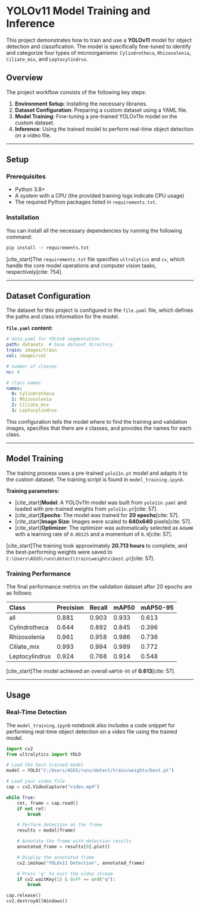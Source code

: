 # YOLOv11 Model Training and Inference

This project demonstrates how to train and use a **YOLOv11** model for object detection and classification. The model is specifically fine-tuned to identify and categorize four types of microorganisms: `Cylindrotheca`, `Rhizosolenia`, `Ciliate_mix`, and `Leptocylindrus`.

## Overview

The project workflow consists of the following key steps:

1.  **Environment Setup**: Installing the necessary libraries.
2.  **Dataset Configuration**: Preparing a custom dataset using a YAML file.
3.  **Model Training**: Fine-tuning a pre-trained YOLOv11n model on the custom dataset.
4.  **Inference**: Using the trained model to perform real-time object detection on a video file.

-----

## Setup

### Prerequisites

  - Python 3.8+
  - A system with a CPU (the provided training logs indicate CPU usage)
  - The required Python packages listed in `requirements.txt`.

### Installation

You can install all the necessary dependencies by running the following command:

```bash
pip install -r requirements.txt
```

[cite\_start]The `requirements.txt` file specifies `ultralytics` and `cv`, which handle the core model operations and computer vision tasks, respectively[cite: 754].

-----

## Dataset Configuration

The dataset for this project is configured in the `file.yaml` file, which defines the paths and class information for the model.

**`file.yaml` content:**

```yaml
# data.yaml for YOLOv8 segmentation
path: datasets  # base dataset directory
train: images/train
val: images/val

# number of classes
nc: 4

# class names
names:
  0: Cylindrotheca
  1: Rhizosolenia
  2: Ciliate_mix
  3: Leptocylindrus
```

This configuration tells the model where to find the training and validation images, specifies that there are `4` classes, and provides the names for each class.

-----

## Model Training

The training process uses a pre-trained `yolo11n.pt` model and adapts it to the custom dataset. The training script is found in `model_training.ipynb`.

**Training parameters:**

  - [cite\_start]**Model**: A YOLOv11n model was built from `yolo11n.yaml` and loaded with pre-trained weights from `yolo11n.pt`[cite: 57].
  - [cite\_start]**Epochs**: The model was trained for **20 epochs**[cite: 57].
  - [cite\_start]**Image Size**: Images were scaled to **640x640** pixels[cite: 57].
  - [cite\_start]**Optimizer**: The optimizer was automatically selected as `AdamW` with a learning rate of `0.00125` and a momentum of `0.9`[cite: 57].

[cite\_start]The training took approximately **20.713 hours** to complete, and the best-performing weights were saved to `C:\Users\ASUS\runs\detect\train\weights\best.pt`[cite: 57].

### Training Performance

The final performance metrics on the validation dataset after 20 epochs are as follows:

| Class | Precision | Recall | mAP50 | mAP50-95 |
| :--- | :--- | :--- | :--- | :--- |
| all | 0.881 | 0.903 | 0.933 | 0.613 |
| Cylindrotheca | 0.644 | 0.892 | 0.845 | 0.396 |
| Rhizosolenia | 0.961 | 0.958 | 0.986 | 0.736 |
| Ciliate\_mix | 0.993 | 0.994 | 0.989 | 0.772 |
| Leptocylindrus | 0.924 | 0.768 | 0.914 | 0.548 |

[cite\_start]The model achieved an overall `mAP50-95` of **0.613**[cite: 57].

-----

## Usage

### Real-Time Detection

The `model_training.ipynb` notebook also includes a code snippet for performing real-time object detection on a video file using the trained model.

```python
import cv2
from ultralytics import YOLO

# Load the best trained model
model = YOLO("C:/Users/ASUS/runs/detect/train/weights/best.pt")

# Load your video file
cap = cv2.VideoCapture("video.mp4")

while True:
    ret, frame = cap.read()
    if not ret:
        break

    # Perform detection on the frame
    results = model(frame)

    # Annotate the frame with detection results
    annotated_frame = results[0].plot()

    # Display the annotated frame
    cv2.imshow("YOLOv11 Detection", annotated_frame)

    # Press 'q' to exit the video stream
    if cv2.waitKey(1) & 0xFF == ord("q"):
        break

cap.release()
cv2.destroyAllWindows()
```
